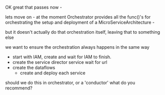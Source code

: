 OK great that passes now - 

lets move on - at the moment Orchestrator provides all the func()'s for orchestrating the setup and deployment of a MicroServiceArchitecture - 

but it doesn't actually do that orchestration itself, leaving that to something else

we want to ensure the orchestration always happens in the same way

* start with IAM, create and wait for IAM to finish.
* create the service director service wait for url
* create the dataflows
  *  create and deploy each service

should we do this in orchestrator, or a 'conductor' what do you recommend?



